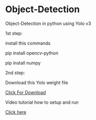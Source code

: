 # Object-Detection
Object-Detection in python using Yolo v3

1st step:

install this commands

pip install opencv-python

pip install numpy

2nd step:

Download this Yolo weight file

[Click For Download](https://drive.google.com/file/d/1RUiHahVrcSIPm7Rf-Xv8_A5jbVzlNelh/view?usp=sharing)


Video tutorial how to setup and run

[Click here]()
